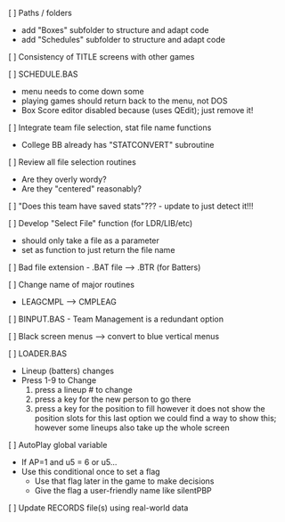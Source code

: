 [ ] Paths / folders
- add "Boxes" subfolder to structure and adapt code
- add "Schedules" subfolder to structure and adapt code

[ ] Consistency of TITLE screens with other games

[ ] SCHEDULE.BAS
- menu needs to come down some
- playing games should return back to the menu, not DOS
- Box Score editor disabled because (uses QEdit); just remove it!

[ ] Integrate team file selection, stat file name functions
- College BB already has "STATCONVERT" subroutine

[ ] Review all file selection routines
- Are they overly wordy?
- Are they "centered" reasonably?

[ ] "Does this team have saved stats"??? - update to just detect it!!!

[ ] Develop "Select File" function (for LDR/LIB/etc)
- should only take a file as a parameter
- set as function to just return the file name

[ ] Bad file extension - .BAT file --> .BTR (for Batters)

[ ] Change name of major routines
- LEAGCMPL --> CMPLEAG

[ ] BINPUT.BAS - Team Management is a redundant option

[ ] Black screen menus --> convert to blue vertical menus

[ ] LOADER.BAS
- Lineup (batters) changes
- Press 1-9 to Change
	1) press a lineup # to change
	2) press a key for the new person to go there
	3) press a key for the position to fill
	however it does not show the position slots for this last option
	we could find a way to show this; however some lineups also take up the whole screen

[ ] AutoPlay global variable
- If AP=1 and u5 = 6 or u5...
- Use this conditional once to set a flag
	- Use that flag later in the game to make decisions
	- Give the flag a user-friendly name like silentPBP

[ ] Update RECORDS file(s) using real-world data
